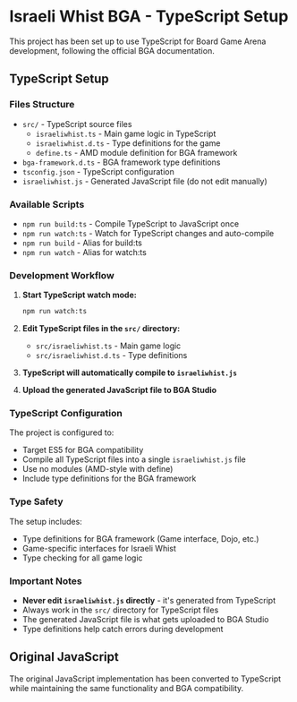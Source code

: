 # Israeli Whist BGA - TypeScript Setup

This project has been set up to use TypeScript for Board Game Arena development, following the official BGA documentation.

## TypeScript Setup

### Files Structure

- `src/` - TypeScript source files
  - `israeliwhist.ts` - Main game logic in TypeScript
  - `israeliwhist.d.ts` - Type definitions for the game
  - `define.ts` - AMD module definition for BGA framework
- `bga-framework.d.ts` - BGA framework type definitions
- `tsconfig.json` - TypeScript configuration
- `israeliwhist.js` - Generated JavaScript file (do not edit manually)

### Available Scripts

- `npm run build:ts` - Compile TypeScript to JavaScript once
- `npm run watch:ts` - Watch for TypeScript changes and auto-compile
- `npm run build` - Alias for build:ts
- `npm run watch` - Alias for watch:ts

### Development Workflow

1. **Start TypeScript watch mode:**
   ```bash
   npm run watch:ts
   ```

2. **Edit TypeScript files in the `src/` directory:**
   - `src/israeliwhist.ts` - Main game logic
   - `src/israeliwhist.d.ts` - Type definitions

3. **TypeScript will automatically compile to `israeliwhist.js`**

4. **Upload the generated JavaScript file to BGA Studio**

### TypeScript Configuration

The project is configured to:
- Target ES5 for BGA compatibility
- Compile all TypeScript files into a single `israeliwhist.js` file
- Use no modules (AMD-style with define)
- Include type definitions for the BGA framework

### Type Safety

The setup includes:
- Type definitions for BGA framework (Game interface, Dojo, etc.)
- Game-specific interfaces for Israeli Whist
- Type checking for all game logic

### Important Notes

- **Never edit `israeliwhist.js` directly** - it's generated from TypeScript
- Always work in the `src/` directory for TypeScript files
- The generated JavaScript file is what gets uploaded to BGA Studio
- Type definitions help catch errors during development

## Original JavaScript

The original JavaScript implementation has been converted to TypeScript while maintaining the same functionality and BGA compatibility.
